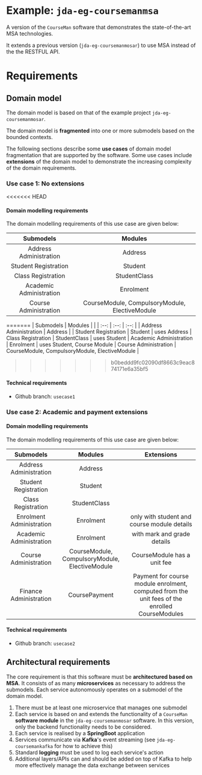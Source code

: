 Example: `jda-eg-coursemanmsa`
===============================

A version of the `CourseMan` software that demonstrates the state-of-the-art MSA technologies.

It extends a previous version (`jda-eg-coursemanmosar`) to use MSA instead of the the RESTFUL API.

# Requirements

## Domain model
The domain model is based on that of the example project `jda-eg-coursemanmosar`.

The domain model is **fragmented** into one or more submodels based on the bounded contexts. 

The following sections describe some **use cases** of domain model fragmentation 
that are supported by the software. Some use cases include **extensions** of the domain model 
to demonstrate the increasing complexity of the domain requirements.

### Use case 1: No extensions

<<<<<<< HEAD
#### Domain modelling requirements

The domain modelling requirements of this use case are given below: 
 
| Submodels | Modules | 
| :--: | :--: |
| Address Administration | Address 
| Student Registration | Student 
| Class Registration | StudentClass 
| Academic Administration | Enrolment 
| Course Administration | CourseModule, CompulsoryModule, ElectiveModule  
=======
| Submodels | Modules | |
| :--: | :--: |  :--: |
| Address Administration | Address | 
| Student Registration | Student | uses Address 
| Class Registration | StudentClass | uses Student
| Academic Administration | Enrolment | uses Student, Course Module
| Course Administration | CourseModule, CompulsoryModule, ElectiveModule  | 
>>>>>>> b0beddd9fc02090df8663c9eac874171e6a35bf5

#### Technical requirements

- Github branch: `usecase1`

### Use case 2: Academic and payment extensions

#### Domain modelling requirements

The domain modelling requirements of this use case are given below:  

| Submodels | Modules | Extensions 
| :--: | :--: | :--: | 
|Address Administration | Address | 
| Student Registration | Student | 
| Class Registration | StudentClass |
| Enrolment Administration | Enrolment | only with student and course module details
| Academic Administration | Enrolment | with mark and grade details
| Course Administration | CourseModule, CompulsoryModule, ElectiveModule |  CourseModule has a unit fee
| Finance Administration | CoursePayment | Payment for course module enrolment, computed from the unit fees of the enrolled CourseModules

#### Technical requirements
- Github branch: `usecase2`

## Architectural requirements

The core requirement is that this software must be **architectured based on MSA**. It consists of as many **microservices** as necessary to address the submodels.
Each service autonomously operates on a submodel of the domain model.

1. There must be at least one microservice that manages one submodel
2. Each service is based on and extends the functionality of a `CourseMan` **software module** in the `jda-eg-coursemanmosar` software. In this version, only the backend functionality needs to be considered.
3. Each service is realised by a **SpringBoot** application
4. Services communicate via **Kafka**'s event streaming (see `jda-eg-coursemankafka` for how to achieve this)
5. Standard **logging** must be used to log each service's action
6. Additional layers/APIs can and should be added on top of Kafka to help more effectively manage the data exchange between services
